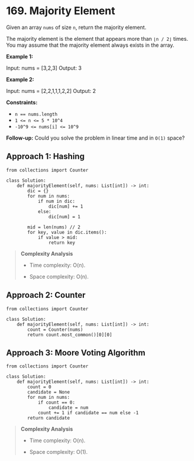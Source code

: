 # 169. Majority Element

Given an array `nums` of size `n`, return the majority element.

The majority element is the element that appears more than `⌊n / 2⌋` times. You may assume that the majority element always exists in the array.

**Example 1:**

Input: nums = [3,2,3]
Output: 3

**Example 2:**

Input: nums = [2,2,1,1,1,2,2]
Output: 2

**Constraints:**

- `n == nums.length`
- `1 <= n <= 5 * 10^4`
- `-10^9 <= nums[i] <= 10^9`

**Follow-up:** Could you solve the problem in linear time and in `O(1)` space?

## Approach 1: Hashing

```python3
from collections import Counter

class Solution:
    def majorityElement(self, nums: List[int]) -> int:
        dic = {}
        for num in nums:
            if num in dic:
                dic[num] += 1
            else:
                dic[num] = 1
                
        mid = len(nums) // 2
        for key, value in dic.items():
            if value > mid:
                return key
```

> **Complexity Analysis**
>
> - Time complexity: O(n).
>
> - Space complexity: O(n).

## Approach 2: Counter

```python3
from collections import Counter

class Solution:
    def majorityElement(self, nums: List[int]) -> int:
        count = Counter(nums)
        return count.most_common()[0][0]
```

## Approach 3: Moore Voting Algorithm

```python3
from collections import Counter

class Solution:
    def majorityElement(self, nums: List[int]) -> int:
        count = 0
        candidate = None
        for num in nums:
            if count == 0:
                candidate = num
            count += 1 if candidate == num else -1
        return candidate
```

> **Complexity Analysis**
>
> - Time complexity: O(n).
>
> - Space complexity: O(1).
